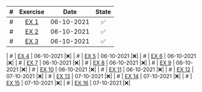 | # | Exercise |  Date  | State |
|:-:|:-:|:-:|:-:|
| # | [EX 1](https://github.com/lfteixeira996/Python_Courses/blob/master/Brian%20Heinold/Chapter_5/ex1.py) | 06-10-2021 |:white_check_mark:|
| # | [EX 2](https://github.com/lfteixeira996/Python_Courses/blob/master/Brian%20Heinold/Chapter_5/ex2.py) | 06-10-2021 |:white_check_mark:|
| # | [EX 3](https://github.com/lfteixeira996/Python_Courses/blob/master/Brian%20Heinold/Chapter_5/ex3.py) | 06-10-2021 |:white_check_mark:|

| # | [EX 4](https://github.com/lfteixeira996/Python_Courses/blob/master/Brian%20Heinold/Chapter_5/ex4.py) | 06-10-2021 |:x:|
| # | [EX 5](https://github.com/lfteixeira996/Python_Courses/blob/master/Brian%20Heinold/Chapter_5/ex5.py) | 06-10-2021 |:x:|
| # | [EX 6](https://github.com/lfteixeira996/Python_Courses/blob/master/Brian%20Heinold/Chapter_5/ex6.py) | 06-10-2021 |:x:|
| # | [EX 7](https://github.com/lfteixeira996/Python_Courses/blob/master/Brian%20Heinold/Chapter_5/ex7.py) | 06-10-2021 |:x:|
| # | [EX 8](https://github.com/lfteixeira996/Python_Courses/blob/master/Brian%20Heinold/Chapter_5/ex8.py) | 06-10-2021 |:x:|
| # | [EX 9](https://github.com/lfteixeira996/Python_Courses/blob/master/Brian%20Heinold/Chapter_5/ex9.py) | 06-10-2021 |:x:|
| # | [EX 10](https://github.com/lfteixeira996/Python_Courses/blob/master/Brian%20Heinold/Chapter_5/ex10.py) | 06-10-2021 |:x:|
| # | [EX 11](https://github.com/lfteixeira996/Python_Courses/blob/master/Brian%20Heinold/Chapter_5/ex11.py) | 06-10-2021 |:x:|
| # | [EX 12](https://github.com/lfteixeira996/Python_Courses/blob/master/Brian%20Heinold/Chapter_5/ex12.py) | 07-10-2021 |:x:|
| # | [EX 13](https://github.com/lfteixeira996/Python_Courses/blob/master/Brian%20Heinold/Chapter_5/ex13.py) | 07-10-2021 |:x:|
| # | [EX 14](https://github.com/lfteixeira996/Python_Courses/blob/master/Brian%20Heinold/Chapter_5/ex14.py) | 07-10-2021 |:x:|
| # | [EX 15](https://github.com/lfteixeira996/Python_Courses/blob/master/Brian%20Heinold/Chapter_5/ex15.py) | 07-10-2021 |:x:|
| # | [EX 16](https://github.com/lfteixeira996/Python_Courses/blob/master/Brian%20Heinold/Chapter_5/ex16.py) | 07-10-2021 |:x:|
